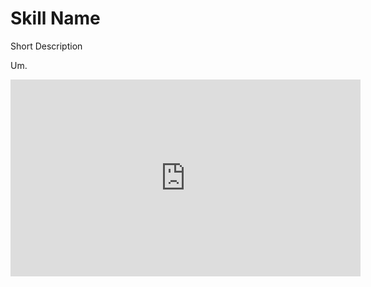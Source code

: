 # Skill Name

Short Description

Um.

<iframe width="560" height="315" src="https://www.youtube.com/embed/V-_O7nl0Ii0?start=16" title="YouTube video player" frameborder="0" allow="accelerometer; autoplay; clipboard-write; encrypted-media; gyroscope; picture-in-picture" allowfullscreen></iframe>
